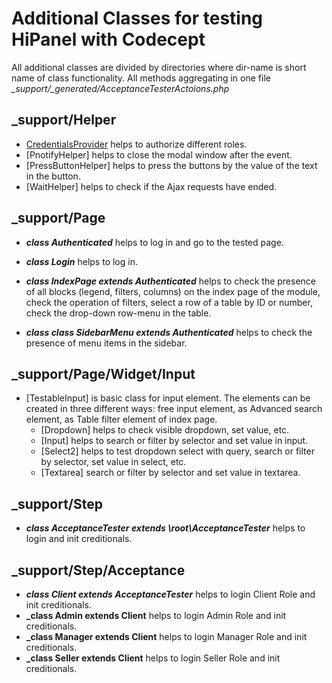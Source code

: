 # Additional Classes for testing HiPanel with Codecept

All additional classes are divided by directories where dir-name is short name of class functionality. All methods aggregating in one file _\_support/\_generated/AcceptanceTesterActoions.php_

## \_support/Helper

- [CredentialsProvider] helps to authorize different roles.
- [PnotifyHelper] helps to close the modal window after the event.
- [PressButtonHelper] helps to press the buttons by the value of the text in the button.
- [WaitHelper] helps to check if the Ajax requests have ended.

[CredentialsProvider]: _support/Helper/CredentialsProvider.php

## \_support/Page

* **_class Authenticated_** helps to log in and go to the tested page.

* **_class Login_** helps to log in.

* **_class IndexPage extends Authenticated_** helps to check the presence of all blocks (legend, filters, columns) on the index page of the module, check the operation of filters, select a row of a table by ID or number, check the drop-down row-menu in the table.

* **_class class SidebarMenu extends Authenticated_** helps to check the presence of menu items in the sidebar.


## \_support/Page/Widget/Input

- [TestableInput] is basic class for input element. The elements can be created in three different ways: free input element, as Advanced search element, as Table filter element of index page.
    - [Dropdown] helps to check visible dropdown, set value, etc.
    - [Input] helps to search or filter by selector and set value in input.
    - [Select2] helps to test dropdown select with query, search or filter by selector, set value in select, etc.
    - [Textarea] search or filter by selector and set value in textarea.

## \_support/Step

* **_class AcceptanceTester extends \root\AcceptanceTester_** helps to login and init creditionals.


## \_support/Step/Acceptance

* **_class Client extends AcceptanceTester_** helps to login Client Role and init creditionals.
* **_class Admin extends Client** helps to login Admin Role and init creditionals.
* **_class Manager extends Client** helps to login Manager Role and init creditionals.
* **_class Seller extends Client** helps to login Seller Role and init creditionals.

